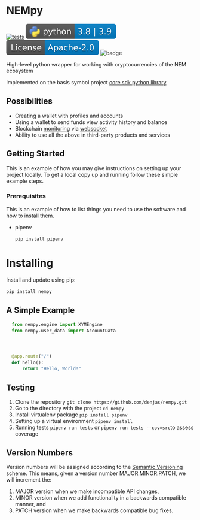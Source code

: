 # NEMpy

[![tests](https://github.com/denjas/nempy/actions/workflows/main.yml/badge.svg)](https://github.com/DENjjA/nempy/actions/workflows/main.yml)
[![python-ver](https://github.com/denjas/nempy/blob/dev/.github/badges/python-version.svg)](https://www.python.org/)
[![license](https://github.com/denjas/nempy/blob/dev/.github/badges/license.svg)](https://github.com/DENjjA/nempy/blob/dev/LICENSE)
![badge](https://img.shields.io/endpoint?url=https://gist.githubusercontent.com/denjas/9d8963b8ab464117a62f5f5fa7422c4a/raw/test.json)



High-level python wrapper for working with cryptocurrencies of the NEM ecosystem

Implemented on the basis symbol project [core sdk python library](https://github.com/symbol/symbol-sdk-core-python)
## Possibilities
* Creating a wallet with profiles and accounts
* Using a wallet to send funds view activity history and balance
* Blockchain [monitoring](https://docs.symbolplatform.com/api.html#websockets) via [websocket](https://ru.wikipedia.org/wiki/WebSocket)
* Ability to use all the above in third-party products and services

## Getting Started

This is an example of how you may give instructions on setting up your project locally.
To get a local copy up and running follow these simple example steps.

### Prerequisites

This is an example of how to list things you need to use the software and how to install them.
* pipenv
  ```sh
  pip install pipenv
  ```

# Installing
Install and update using pip:
  ```sh
  pip install nempy
  ```
## A Simple Example
  ```python
    from nempy.engine import XYMEngine
    from nempy.user_data import AccountData

    

    @app.route("/")
    def hello():
        return "Hello, World!"
  ```
## Testing
1. Clone the repository `git clone https://github.com/denjas/nempy.git`
2. Go to the directory with the project `cd nempy`
3. Install virtualenv package `pip install pipenv`
4. Setting up a virtual environment `pipenv install`
5. Running tests `pipenv run tests` or `pipenv run tests --cov=src`to assess coverage

## Version Numbers
Version numbers will be assigned according to the [Semantic Versioning](https://semver.org/) scheme.
This means, given a version number MAJOR.MINOR.PATCH, we will increment the:

1. MAJOR version when we make incompatible API changes,
2. MINOR version when we add functionality in a backwards compatible manner, and
3. PATCH version when we make backwards compatible bug fixes.